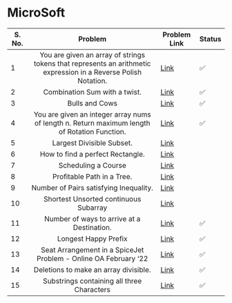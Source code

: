 # MicroSoft

| S. No. | Problem | Problem Link | Status |
| ------ |:---:| --- | --- |
| 1 | You are given an array of strings tokens that represents an arithmetic expression in a Reverse Polish Notation. | [Link](https://leetcode.com/problems/evaluate-reverse-polish-notation/) | ✅ |
| 2 | Combination Sum with a twist. | [Link](https://leetcode.com/problems/combination-sum-iii/) | ✅ |
| 3 | Bulls and Cows | [Link](https://leetcode.com/problems/bulls-and-cows/) | ✅ |
| 4 | You are given an integer array nums of length n. Return maximum length of Rotation Function. | [Link](https://leetcode.com/problems/rotate-function/) | ✅ |
| 5 | Largest Divisible Subset. | [Link](https://leetcode.com/problems/largest-divisible-subset/) |   |
| 6 | How to find a perfect Rectangle. | [Link](https://leetcode.com/problems/perfect-rectangle/) |   |
| 7 | Scheduling a Course | [Link](https://leetcode.com/problems/course-schedule/) |   |
| 8 | Profitable Path in a Tree. | [Link](https://leetcode.com/problems/most-profitable-path-in-a-tree/) |   |
| 9 | Number of Pairs satisfying Inequality. | [Link](https://leetcode.com/problems/number-of-pairs-satisfying-inequality/) |   |
| 10 | Shortest Unsorted continuous Subarray | [Link](https://leetcode.com/problems/shortest-unsorted-continuous-subarray/) |   |
| 11 | Number of ways to arrive at a Destination. | [Link](https://leetcode.com/problems/number-of-ways-to-arrive-at-destination/) | ✅ |
| 12 | Longest Happy Prefix | [Link](https://leetcode.com/problems/longest-happy-prefix/) | ✅ |
| 13 | Seat Arrangement in a SpiceJet Problem - Online OA February ‘22 | [Link](https://leetcode.com/problems/airplane-seat-assignment-probability/) | ✅ |
| 14 | Deletions to make an array divisible. | [Link](https://leetcode.com/problems/minimum-deletions-to-make-array-divisible/) | ✅ |
| 15 | Substrings containing all three Characters | [Link](https://leetcode.com/problems/number-of-substrings-containing-all-three-characters/) | ✅ |


